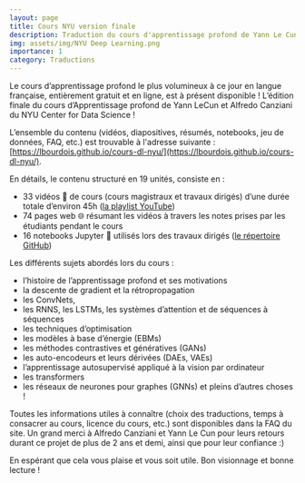 ```yaml
---
layout: page
title: Cours NYU version finale
description: Traduction du cours d'apprentissage profond de Yann Le Cun et Alfredo Canziani
img: assets/img/NYU Deep Learning.png
importance: 1
category: Traductions
---
```


Le cours d’apprentissage profond le plus volumineux à ce jour en langue française, entièrement gratuit et en ligne, est à présent disponible !
L’édition finale du cours d’Apprentissage profond de Yann LeCun et Alfredo Canziani du NYU Center for Data Science !

L’ensemble du contenu (vidéos, diapositives, résumés, notebooks, jeu de données, FAQ, etc.) est trouvable à l'adresse suivante : [https://lbourdois.github.io/cours-dl-nyu/](https://lbourdois.github.io/cours-dl-nyu/).
 
En détails, le contenu structuré en 19 unités, consiste en :
- 33 vidéos 🎥 de cours (cours magistraux et travaux dirigés) d’une durée totale d’environ 45h ([la playlist YouTube](https://www.youtube.com/watch?v=0bMe_vCZo30&list=PL5v98r88P9ZanM5WxvQcLJK-GKr4hQms5))
- 74 pages web 🌐 résumant les vidéos à travers les notes prises par les étudiants pendant le cours
- 16 notebooks Jupyter 📓 utilisés lors des travaux dirigés ([le répertoire GitHub](https://github.com/lbourdois/pytorch-Deep-Learning-Notebooks-in-French))
 
Les différents sujets abordés lors du cours :
- l’histoire de l’apprentissage profond et ses motivations
- la descente de gradient et la rétropropagation
- les ConvNets,
- les RNNS, les LSTMs, les systèmes d’attention et de séquences à séquences
- les techniques d’optimisation
- les modèles à base d’énergie (EBMs)
- les méthodes contrastives et génératives (GANs)
- les auto-encodeurs et leurs dérivées (DAEs, VAEs)
- l’apprentissage autosupervisé appliqué à la vision par ordinateur
- les transformers
- les réseaux de neurones pour graphes (GNNs)
et pleins d’autres choses !
 
Toutes les informations utiles à connaître (choix des traductions, temps à consacrer au cours, licence du cours, etc.) sont disponibles dans la FAQ du site.
Un grand merci à Alfredo Canziani et Yann Le Cun pour leurs retours durant ce projet de plus de 2 ans et demi, ainsi que pour leur confiance :)
 
En espérant que cela vous plaise et vous soit utile.
Bon visionnage et bonne lecture !
